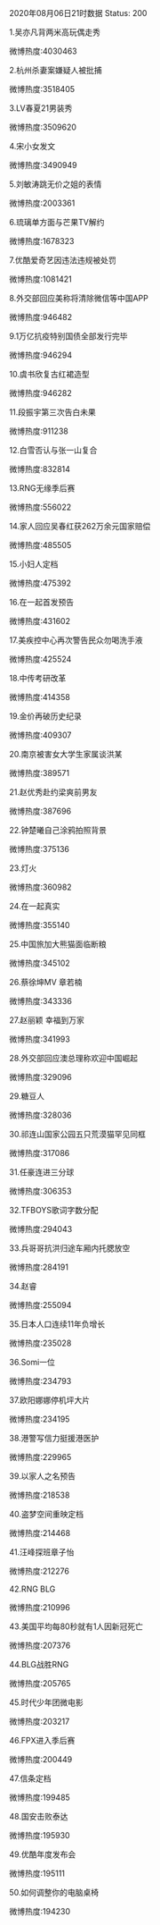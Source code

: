 2020年08月06日21时数据
Status: 200

1.吴亦凡背两米高玩偶走秀

微博热度:4030463

2.杭州杀妻案嫌疑人被批捕

微博热度:3518405

3.LV春夏21男装秀

微博热度:3509620

4.宋小女发文

微博热度:3490949

5.刘敏涛跳无价之姐的表情

微博热度:2003361

6.琉璃单方面与芒果TV解约

微博热度:1678323

7.优酷爱奇艺因违法违规被处罚

微博热度:1081421

8.外交部回应美称将清除微信等中国APP

微博热度:946482

9.1万亿抗疫特别国债全部发行完毕

微博热度:946294

10.虞书欣复古红裙造型

微博热度:946282

11.段振宇第三次告白未果

微博热度:911238

12.白雪否认与张一山复合

微博热度:832814

13.RNG无缘季后赛

微博热度:556022

14.家人回应吴春红获262万余元国家赔偿

微博热度:485505

15.小妇人定档

微博热度:475392

16.在一起首发预告

微博热度:431602

17.美疾控中心再次警告民众勿喝洗手液

微博热度:425524

18.中传考研改革

微博热度:414358

19.金价再破历史纪录

微博热度:409307

20.南京被害女大学生家属谈洪某

微博热度:389571

21.赵优秀赴约梁爽前男友

微博热度:387696

22.钟楚曦自己涂鸦拍照背景

微博热度:375136

23.灯火

微博热度:360982

24.在一起真实

微博热度:355140

25.中国旅加大熊猫面临断粮

微博热度:345102

26.蔡徐坤MV 章若楠

微博热度:343336

27.赵丽颖 幸福到万家

微博热度:341993

28.外交部回应澳总理称欢迎中国崛起

微博热度:329096

29.糖豆人

微博热度:328036

30.祁连山国家公园五只荒漠猫罕见同框

微博热度:317086

31.任豪连进三分球

微博热度:306353

32.TFBOYS歌词字数分配

微博热度:294043

33.兵哥哥抗洪归途车厢内托腮放空

微博热度:284191

34.赵睿

微博热度:255094

35.日本人口连续11年负增长

微博热度:235028

36.Somi一位

微博热度:234793

37.欧阳娜娜停机坪大片

微博热度:234195

38.港警写信力挺援港医护

微博热度:229965

39.以家人之名预告

微博热度:218538

40.盗梦空间重映定档

微博热度:214468

41.汪峰探班章子怡

微博热度:212276

42.RNG BLG

微博热度:210996

43.美国平均每80秒就有1人因新冠死亡

微博热度:207376

44.BLG战胜RNG

微博热度:205765

45.时代少年团微电影

微博热度:203217

46.FPX进入季后赛

微博热度:200449

47.信条定档

微博热度:199485

48.国安击败泰达

微博热度:195930

49.优酷年度发布会

微博热度:195111

50.如何调整你的电脑桌椅

微博热度:194230

